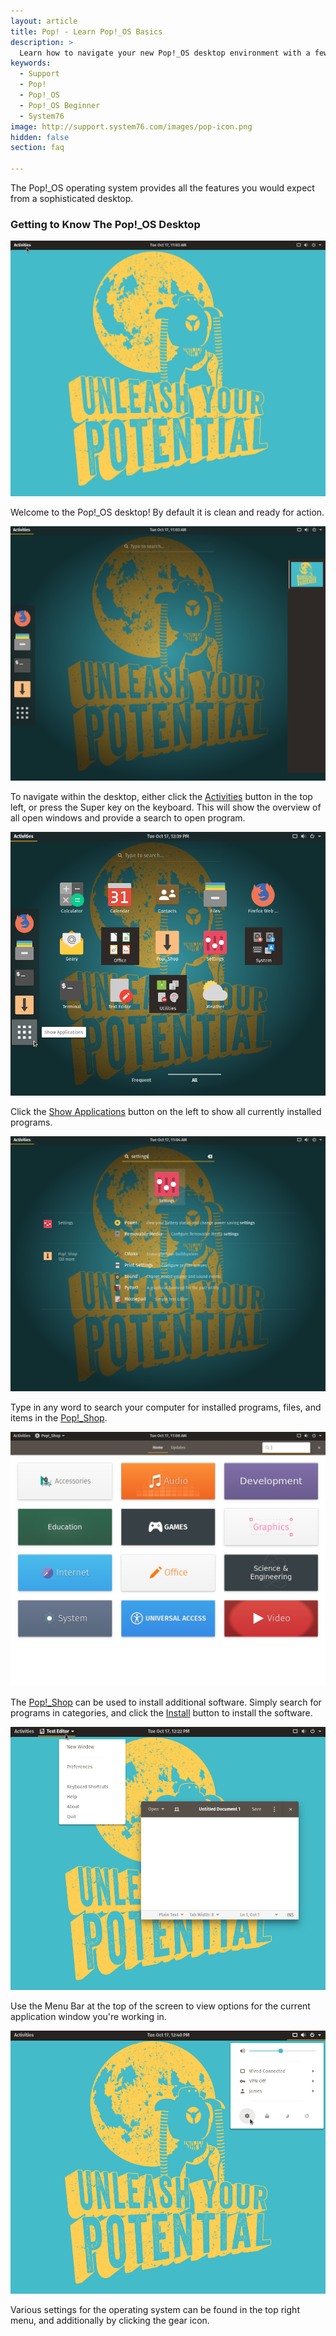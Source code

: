 ```yaml
---
layout: article
title: Pop! - Learn Pop!_OS Basics
description: >
  Learn how to navigate your new Pop!_OS desktop environment with a few easy tips.
keywords:
  - Support
  - Pop!
  - Pop!_OS
  - Pop!_OS Beginner
  - System76
image: http://support.system76.com/images/pop-icon.png
hidden: false
section: faq

---
```


The Pop!_OS operating system provides all the features you would expect from a sophisticated desktop.

### Getting to Know The Pop!_OS Desktop

![Pop Desktop](/images/pop-basics/pop-desktop.png)

Welcome to the Pop!_OS desktop!  By default it is clean and ready for action.

![Pop Desktop](/images/pop-basics/activities-view.png)

To navigate within the desktop, either click the <u>Activities</u> button in the top left, or press the Super key on the keyboard.  This will show the overview of all open windows and provide a search to open program.

![Pop Desktop](/images/pop-basics/show-applications.png)

Click the <u>Show Applications</u> button on the left to show all currently installed programs.

![Pop Desktop](/images/pop-basics/search.png)

Type in any word to search your computer for installed programs, files, and items in the <u>Pop!_Shop</u>.

![Pop Desktop](/images/pop-basics/pop-shop.png)

The <u>Pop!_Shop</u> can be used to install additional software.  Simply search for programs in categories, and click the <u>Install</u> button to install the software.

![Pop Desktop](/images/pop-basics/pop-menu.png)

Use the Menu Bar at the top of the screen to view options for the current application window you're working in.

![Pop Desktop](/images/pop-basics/pop-settings.png)

Various settings for the operating system can be found in the top right menu, and additionally by clicking the gear icon.

